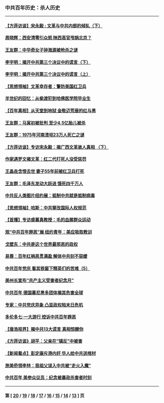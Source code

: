 ### 中共百年历史：杀人历史
---
#### [【方菲访谈】宋永毅 : 文革与中共内部的倾轧（下）](../../pages/nf1176106/n13486836.md?03160430) 
#### [周晓辉：西安清零引众怒 陕西高官甩锅北京？](../../pages/nf1176106/n13484627.md?03160430) 
#### [王友群：中华奇女子钟海源被枪杀之谜](../../pages/nf1176106/n13430555.md?03160430) 
#### [李宇明：揭开中共第三个决议中的谎言（下）](../../pages/nf1176106/n13389389.md?03160430) 
#### [李宇明：揭开中共第三个决议中的谎言（上）](../../pages/nf1176106/n13388697.md?03160430) 
#### [【思想领袖】文革幸存者：警防美国红卫兵](../../pages/nf1176106/n13339289.md?03160430) 
#### [半世纪的回忆：从偷渡犯到哈佛医学院毕业生](../../pages/nf1176106/n13345328.md?03160430) 
#### [【百年真相】从天堂到地狱 金敬迈荒唐的红与黑](../../pages/nf1176106/n13336995.md?03160430) 
#### [王友群：马寅初被批判 至少4.5亿胎儿被杀](../../pages/nf1176106/n13260313.md?03160430) 
#### [王友群：1975年河南溃坝23万人死亡之谜](../../pages/nf1176106/n13231576.md?03160430) 
#### [【方菲访谈】专访宋永毅：揭广西文革骇人真相 （下）](../../pages/nf1176106/n13209074.md?03160430) 
#### [作家遇罗文揭文革：红二代打死人没受惩罚](../../pages/nf1176106/n13205254.md?03160430) 
#### [王晶垚含恨去世 妻子55年前被红卫兵打死](../../pages/nf1176106/n13203590.md?03160430) 
#### [王友群：毛泽东发动大跃进 饿死四千万人](../../pages/nf1176106/n13177158.md?03160430) 
#### [中共反人类图片纽约展：抵制中共就是抵制病毒](../../pages/nf1176106/n13115371.md?03160430) 
#### [【思想领袖】哈斯：中共窜改国际人权规范](../../pages/nf1176106/n13053647.md?03160430) 
#### [【首播】专访盛慕真教授：毛的血腥群众运动](../../pages/nf1176106/n13091782.md?03160430) 
#### [观“中共百年罪恶”展 纽约青年：美应吸取教训](../../pages/nf1176106/n13085246.md?03160430) 
#### [戈壁东：中共是这个世界最邪恶的政权](../../pages/nf1176106/n13085641.md?03160430) 
#### [易蓉：百年红祸恶贯满盈 解体中共刻不容缓](../../pages/nf1176106/n13084455.md?03160430) 
#### [中共百年党庆 看其铁窗下精英们的苦难（5）](../../pages/nf1176106/n13076766.md?03160430) 
#### [美州长宣布“共产主义受害者纪念月”](../../pages/nf1176106/n13074024.md?03160430) 
#### [中共百年 德国慕尼黑多团体揭其危害全球](../../pages/nf1176106/n13068873.md?03160430) 
#### [专家：中共党庆异象 凸显政权陷末日危机](../../pages/nf1176106/n13067084.md?03160430) 
#### [多伦多七·一大游行 控诉中共百年罪恶](../../pages/nf1176106/n13062043.md?03160430) 
#### [【唐浩视界】揭中共13大谎言 真相惊醒你](../../pages/nf1176106/n13065208.md?03160430) 
#### [《方菲访谈》胡平：父亲在“镇反”中被害](../../pages/nf1176106/n13064114.md?03160430) 
#### [【新闻看点】彭定康斥港内奸 华人给中共送棺材](../../pages/nf1176106/n13064230.md?03160430) 
#### [旅美侨领李林：我祖父误入中共被“走火入魔”](../../pages/nf1176106/n13062777.md?03160430) 
#### [中共百年 美参众议员：纪念被暴政杀害者时刻](../../pages/nf1176106/n13063735.md?03160430) 

---
#### 第 [ [20](./20.md?03160430) / [19](./19.md?03160430) / [18](./18.md?03160430) / [17](./17.md?03160430) / [16](./16.md?03160430) / [15](./15.md?03160430) / [14](./14.md?03160430) / [13](./13.md?03160430) ] 页
